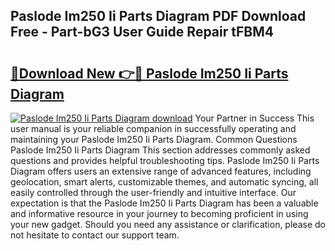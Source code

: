 ## Paslode Im250 Ii Parts Diagram PDF Download Free - Part-bG3 User Guide Repair tFBM4

# <h2><a href="http://dfunfgy.blite.top/?on=Paslode+Im250+Ii+Parts+Diagram">🔗Download New 👉🔴 Paslode Im250 Ii Parts Diagram</a></h2>

[![Paslode Im250 Ii Parts Diagram download](https://i.imgur.com/lujVjoI.png)](http://dfunfgy.blite.top/?on=Paslode+Im250+Ii+Parts+Diagram)
Your Partner in Success This user manual is your reliable companion in successfully operating and maintaining your Paslode Im250 Ii Parts Diagram. Common Questions Paslode Im250 Ii Parts Diagram This section addresses commonly asked questions and provides helpful troubleshooting tips. Paslode Im250 Ii Parts Diagram offers users an extensive range of advanced features, including geolocation, smart alerts, customizable themes, and automatic syncing, all easily controlled through the user-friendly and intuitive interface. Our expectation is that the Paslode Im250 Ii Parts Diagram has been a valuable and informative resource in your journey to becoming proficient in using your new gadget. Should you need any assistance or clarification, please do not hesitate to contact our support team.
